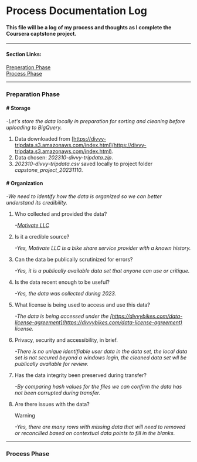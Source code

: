 # Process Documentation Log
#### This file will be a log of my process and thoughts as I complete the Coursera captstone project.
---
#### Section Links:
[Preperation Phase](process_documentation.md#preperation-phase)  
[Process Phase](process_documentation.md#process-phase)

 ---
### Preparation Phase

#### # Storage 
  *-Let's store the data locally in preparation for sorting and cleaning before uploading to BigQuery.*

  1. Data downloaded from [https://divvy-tripdata.s3.amazonaws.com/index.html](https://divvy-tripdata.s3.amazonaws.com/index.html).
  2. Data chosen: *202310-divvy-tripdata.zip*.
  3. *202310-divvy-tripdata.csv* saved locally to project folder *capstone_project_20231110*.

#### # Organization 
  *-We need to identify how the data is organized so we can better understand its credibility.*

  1. Who collected and provided the data?

     *-[Motivate LLC](https://en.wikipedia.org/wiki/Motivate_(company))*
  2. Is it a credible source?

     *-Yes, Motivate LLC is a bike share service provider with a known history.*
  3. Can the data be publically scrutinized for errors?
   
     *-Yes, it is a publically available data set that anyone can use or critique.*
  4. Is the data recent enough to be useful?

     *-Yes, the data was collected during 2023.*
  5. What license is being used to access and use this data?

     *-The data is being accessed under the [https://divvybikes.com/data-license-agreement](https://divvybikes.com/data-license-agreement) license.*
  6. Privacy, security and accessibility, in brief.

     *-There is no unique identifiable user data in the data set, the local data set is not secured beyond a windows login, the cleaned data set wll be publically available for review.*
  7. Has the data integrity been preserved during transfer?

     *-By comparing hash values for the files we can confirm the data has not been corrupted during transfer.*
   
  
   8. Are there issues with the data?
      >[!WARNING]
      >*-Yes, there are many rows with missing data that will need to removed or reconcilled based on contextual data points to fill in the blanks.*
      
 ---
### Process Phase
